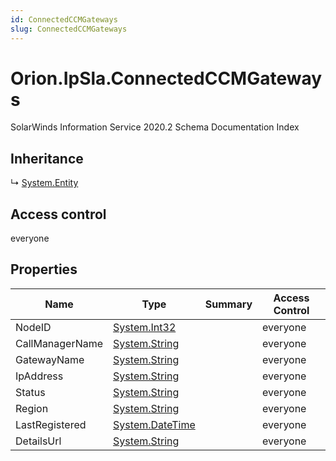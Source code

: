 ```yaml
---
id: ConnectedCCMGateways
slug: ConnectedCCMGateways
---
```


# Orion.IpSla.ConnectedCCMGateways

SolarWinds Information Service 2020.2 Schema Documentation Index

## Inheritance

↳ [System.Entity](./../System/Entity)

## Access control

everyone

## Properties

| Name | Type | Summary | Access Control |
| ------ | ------ | ------ | ------ |
| NodeID | [System.Int32](https://docs.microsoft.com/en-us/dotnet/api/system.int32) |  | everyone |
| CallManagerName | [System.String](https://docs.microsoft.com/en-us/dotnet/api/system.string) |  | everyone |
| GatewayName | [System.String](https://docs.microsoft.com/en-us/dotnet/api/system.string) |  | everyone |
| IpAddress | [System.String](https://docs.microsoft.com/en-us/dotnet/api/system.string) |  | everyone |
| Status | [System.String](https://docs.microsoft.com/en-us/dotnet/api/system.string) |  | everyone |
| Region | [System.String](https://docs.microsoft.com/en-us/dotnet/api/system.string) |  | everyone |
| LastRegistered | [System.DateTime](https://docs.microsoft.com/en-us/dotnet/api/system.datetime) |  | everyone |
| DetailsUrl | [System.String](https://docs.microsoft.com/en-us/dotnet/api/system.string) |  | everyone |


